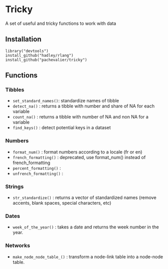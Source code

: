 
# Tricky

A set of useful and tricky functions to work with data

## Installation

    library("devtools")
    install_github("hadley/rlang")
    install_github("pachevalier/tricky")

## Functions

### Tibbles

* `set_standard_names()`: standardize names of tibble
* `detect_na()` : returns a tibble with number and share of NA for each variable
* `count_na()` : returns a tibble with number of NA and non NA for a variable
* `find_keys()` : detect potential keys in a dataset

### Numbers

* `format_num()` : format numbers according to a locale (fr or en)
* `french_formatting()` : deprecated, use format_num() instead of french_formatting
* `percent_formatting()` : 
* `unfrench_formatting()` : 

### Strings

* `str_standardize()` : returns a vector of standardized names (remove accents, blank spaces, special characters, etc)

### Dates

* `week_of_the_year()` : takes a date and returns the week number in the year.

### Networks

* `make_node_node_table_()` : transform a node-link table into a node-node table. 
